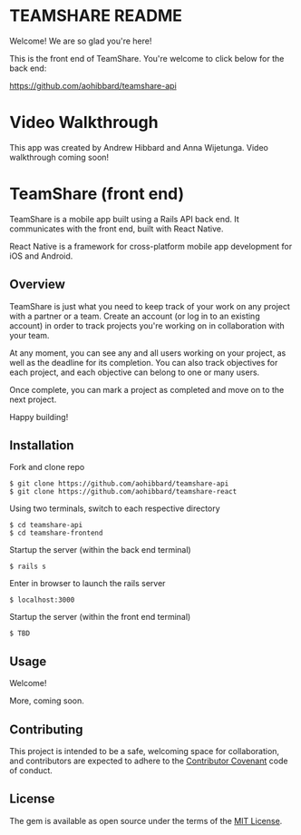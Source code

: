 # TEAMSHARE README

Welcome! We are so glad you're here! 

This is the front end of TeamShare. You're welcome to click below for the back end: 

https://github.com/aohibbard/teamshare-api

# Video Walkthrough

This app was created by Andrew Hibbard and Anna Wijetunga. Video walkthrough coming soon!

# TeamShare (front end)

TeamShare is a mobile app built using a Rails API back end. It communicates with the front end, built with React Native.

React Native is a framework for cross-platform mobile app development for iOS and Android.

## Overview

TeamShare is just what you need to keep track of your work on any project with a partner or a team. Create an account (or log in to an existing account) in order to track projects you're working on in collaboration with your team.

At any moment, you can see any and all users working on your project, as well as the deadline for its completion. You can also track objectives for each project, and each objective can belong to one or many users.

Once complete, you can mark a project as completed and move on to the next project.

Happy building!

## Installation

Fork and clone repo

    $ git clone https://github.com/aohibbard/teamshare-api
    $ git clone https://github.com/aohibbard/teamshare-react

Using two terminals, switch to each respective directory

    $ cd teamshare-api
    $ cd teamshare-frontend

Startup the server (within the back end terminal)

    $ rails s

Enter in browser to launch the rails server

    $ localhost:3000

Startup the server (within the front end terminal)

    $ TBD 

## Usage

Welcome!

More, coming soon.

## Contributing

This project is intended to be a safe, welcoming space for collaboration, and contributors are expected to adhere to the [Contributor Covenant](http://contributor-covenant.org) code of conduct.

## License

The gem is available as open source under the terms of the [MIT License](https://opensource.org/licenses/MIT).
